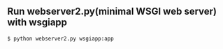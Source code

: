 ## Run webserver2.py(minimal WSGI web server) with wsgiapp

```
$ python webserver2.py wsgiapp:app
```
